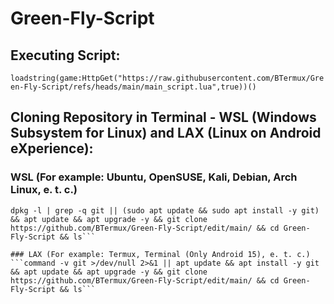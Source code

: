 # Green-Fly-Script
## Executing Script:
```loadstring(game:HttpGet("https://raw.githubusercontent.com/BTermux/Green-Fly-Script/refs/heads/main/main_script.lua",true))()```

## Cloning Repository in Terminal - WSL (Windows Subsystem for Linux) and LAX (Linux on Android eXperience):
### WSL (For example: Ubuntu, OpenSUSE, Kali, Debian, Arch Linux, e. t. c.)
```
dpkg -l | grep -q git || (sudo apt update && sudo apt install -y git) && apt update && apt upgrade -y && git clone https://github.com/BTermux/Green-Fly-Script/edit/main/ && cd Green-Fly-Script && ls```

### LAX (For example: Termux, Terminal (Only Android 15), e. t. c.)
```command -v git >/dev/null 2>&1 || apt update && apt install -y git && apt update && apt upgrade -y && git clone https://github.com/BTermux/Green-Fly-Script/edit/main/ && cd Green-Fly-Script && ls```

